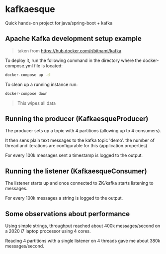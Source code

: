 # kafkaesque

Quick hands-on project for java/spring-boot + kafka

## Apache Kafka development setup example

> taken from https://hub.docker.com/r/bitnami/kafka

To deploy it, run the following command in the directory where the docker-compose.yml file is located:

```sh
docker-compose up -d
```

To clean up a running instance run:

```sh
docker-compose down
```

> This wipes all data

## Running the producer (KafkaesqueProducer)

The producer sets up a topic with 4 partitions (allowing up to 4 consumers).

It then sens plain text messages to the kafka topic 'demo'. the number of thread and iterations are configurable for
this (application.properties)

For every 100k messages sent a timestamp is logged to the output.

## Running the listener (KafkaesqueConsumer)

The listener starts up and once connected to ZK/kafka starts listening to messages.

For every 100k messages a string is logged to the output.

## Some observations about performance

Using simple strings, throughput reached about 400k messages/second on a 2020 i7 laptop processor using 4 cores.

Reading 4 partitions with a single listener on 4 threads gave me about 380k messages/second.
